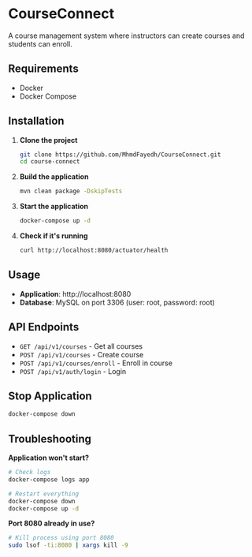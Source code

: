 # CourseConnect

A course management system where instructors can create courses and students can enroll.

## Requirements

- Docker
- Docker Compose

## Installation

1. **Clone the project**
   ```bash
   git clone https://github.com/MhmdFayedh/CourseConnect.git
   cd course-connect
   ```

2. **Build the application**
   ```bash
   mvn clean package -DskipTests
   ```

3. **Start the application**
   ```bash
   docker-compose up -d
   ```

4. **Check if it's running**
   ```bash
   curl http://localhost:8080/actuator/health
   ```

## Usage

- **Application**: http://localhost:8080
- **Database**: MySQL on port 3306 (user: root, password: root)

## API Endpoints

- `GET /api/v1/courses` - Get all courses
- `POST /api/v1/courses` - Create course
- `POST /api/v1/courses/enroll` - Enroll in course
- `POST /api/v1/auth/login` - Login

## Stop Application

```bash
docker-compose down
```

## Troubleshooting

**Application won't start?**
```bash
# Check logs
docker-compose logs app

# Restart everything
docker-compose down
docker-compose up -d
```

**Port 8080 already in use?**
```bash
# Kill process using port 8080
sudo lsof -ti:8080 | xargs kill -9
```